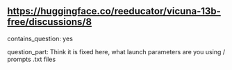 ## https://huggingface.co/reeducator/vicuna-13b-free/discussions/8

contains_question: yes

question_part: Think it is fixed here, what launch parameters are you using / prompts .txt files